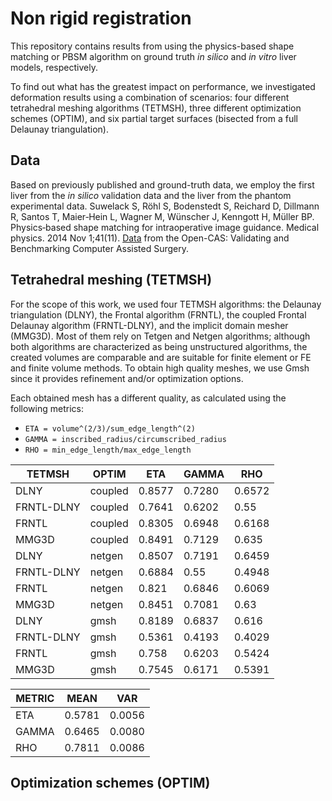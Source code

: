 # Non rigid registration
This repository contains results from using the physics-based shape matching or PBSM algorithm on ground truth _in silico_ and _in vitro_ liver models, respectively.

To find out what has the greatest impact on performance, we investigated deformation results using a combination of scenarios: four different tetrahedral meshing algorithms (TETMSH), three different optimization schemes (OPTIM), and six partial target surfaces (bisected from a full Delaunay triangulation). 

## Data
Based on previously published and ground-truth data, we employ the first liver from the _in silico_ validation data and the liver from the phantom experimental data. Suwelack S, Röhl S, Bodenstedt S, Reichard D, Dillmann R, Santos T, Maier‐Hein L, Wagner M, Wünscher J, Kenngott H, Müller BP. Physics‐based shape matching for intraoperative image guidance. Medical physics. 2014 Nov 1;41(11). [Data](http://opencas.webarchiv.kit.edu/?q=PhysicsBasedShapeMatching "Download link") from the Open-CAS: Validating and Benchmarking Computer Assisted Surgery.

## Tetrahedral meshing (TETMSH)
For the scope of this work, we used four TETMSH algorithms: the Delaunay triangulation (DLNY), the Frontal algorithm (FRNTL), the coupled Frontal Delaunay algorithm (FRNTL-DLNY), and the implicit domain mesher (MMG3D). Most of them rely on Tetgen and Netgen algorithms; although both algorithms are characterized as being unstructured algorithms, the created volumes are comparable and are suitable for finite element or FE and finite volume methods. To obtain high quality meshes, we use Gmsh since it provides refinement and/or optimization options.

Each obtained mesh has a different quality, as calculated using the following metrics:
* `ETA = volume^(2/3)/sum_edge_length^(2)`
* `GAMMA = inscribed_radius/circumscribed_radius`
* `RHO = min_edge_length/max_edge_length`

| TETMSH     	| OPTIM   	| ETA    	| GAMMA  	| RHO    	|
|------------	|---------	|--------	|--------	|--------	|
| DLNY       	| coupled 	| 0.8577 	| 0.7280 	| 0.6572 	|
| FRNTL-DLNY 	| coupled 	| 0.7641 	| 0.6202 	| 0.55   	|
| FRNTL      	| coupled 	| 0.8305 	| 0.6948 	| 0.6168 	|
| MMG3D      	| coupled 	| 0.8491 	| 0.7129 	| 0.635  	|
| DLNY       	| netgen  	| 0.8507 	| 0.7191 	| 0.6459 	|
| FRNTL-DLNY 	| netgen  	| 0.6884 	| 0.55   	| 0.4948 	|
| FRNTL      	| netgen  	| 0.821  	| 0.6846 	| 0.6069 	|
| MMG3D      	| netgen  	| 0.8451 	| 0.7081 	| 0.63   	|
| DLNY       	| gmsh    	| 0.8189 	| 0.6837 	| 0.616  	|
| FRNTL-DLNY 	| gmsh    	| 0.5361 	| 0.4193 	| 0.4029 	|
| FRNTL      	| gmsh    	| 0.758  	| 0.6203 	| 0.5424 	|
| MMG3D      	| gmsh    	| 0.7545 	| 0.6171 	| 0.5391 	|


| METRIC 	| MEAN   	| VAR    	|
|--------	|--------	|--------	|
| ETA    	| 0.5781 	| 0.0056 	|
| GAMMA  	| 0.6465 	| 0.0080 	|
| RHO    	| 0.7811 	| 0.0086 	|


## Optimization schemes (OPTIM)

## 
